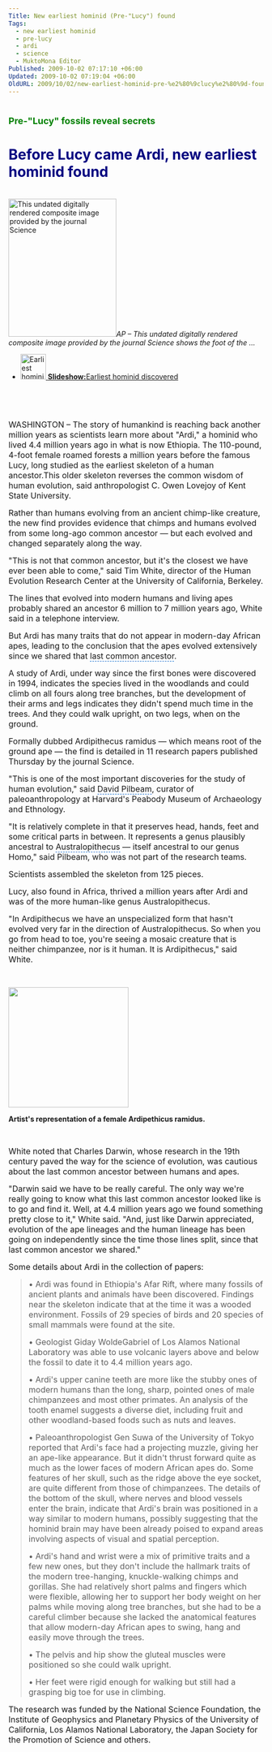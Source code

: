 ```yaml
---
Title: New earliest hominid (Pre-"Lucy") found
Tags:
  - new earliest hominid
  - pre-lucy
  - ardi
  - science
  - MuktoMona Editor
Published: 2009-10-02 07:17:10 +06:00
Updated: 2009-10-02 07:19:04 +06:00
OldURL: 2009/10/02/new-earliest-hominid-pre-%e2%80%9clucy%e2%80%9d-found/
---
```


<div id="doc4" class="yui-t6">
<div id="bd">
<div id="yui-main">
<div class="yui-b">
<div id="yn-story" class="ult-section mod ">
<div class="hd">
<h1 id="yn-story-title"><span style="font-size: large; color: #008000;">Pre-"Lucy" fossils reveal secrets</span></h1>
<h1><span style="color: #000080;">Before Lucy came Ardi, new earliest hominid found</span></h1>
 

<!-- end: .tools --></div>
<!-- end: .hd -->
<div class="bd">
<div id="yn-story-related-media">
<div class="primary-media">
<div id="yn-story-main-media" class="ult-section yn-style1">
<div class="photo-big"><img src="https://d.yimg.com/a/p/ap/20091001/capt.8aee8399893946f59bc1b2f2a0bb4c8b.before_lucy_wx101.jpg?x=213&amp;y=272&amp;xc=1&amp;yc=1&amp;wc=321&amp;hc=410&amp;q=85&amp;sig=5uqz6dWVUT7A9a97pIYBYQ--" alt="This undated digitally rendered composite image provided by the journal Science" width="213" height="272" /><cite class="caption">AP – This undated digitally rendered composite image provided by the journal Science shows the foot of the … </cite></div>
</div>
<!-- end #main-media -->
<div id="yn-story-minor-media">
<ul id="yn-story-related-links" class="list2 list6 size1 ult-section">
	<li class="ult-position first slideshow"><a class="media media1" href="https://news.yahoo.com/nphotos/Earliest-hominid-discovered/ss/events/sc/100109ardihominid"><img src="https://d.yimg.com/a/p/ap/20091001/thumb.6e81444f6b82470bb554cb5b66796888.addition_before_lucy_wx102.jpg?x=50&amp;y=50&amp;xc=1&amp;yc=1&amp;wc=53&amp;hc=53&amp;q=85&amp;sig=fiO3xv0r.pNbppJTtRGZFQ--" alt="Earliest hominid discovered" width="50" height="50" /> </a><a href="https://news.yahoo.com/nphotos/Earliest-hominid-discovered/ss/events/sc/100109ardihominid"><strong>Slideshow:</strong>Earliest hominid discovered</a></li>
</ul>
</div>
</div>
<!-- end .primary-media --></div>
<!-- end .related-media -->
<div class="byline">  

 </div>
<!-- end .byline -->
<div class="yn-story-content"><span style="font-size: medium;">WASHINGTON – The story of humankind is reaching back another million years as scientists learn more about "Ardi," a hominid who lived 4.4 million years ago in what is now Ethiopia. The 110-pound, 4-foot female roamed forests a million years before the famous Lucy, long studied as the earliest skeleton of a human ancestor.</span><span style="font-size: medium;">This older skeleton reverses the common wisdom of <span id="lw_1254436420_0" class="yshortcuts">human evolution</span>, said anthropologist C. Owen Lovejoy of <span id="lw_1254436420_1" class="yshortcuts">Kent State University</span>.</span>

<span style="font-size: medium;">Rather than humans evolving from an ancient chimp-like creature, the new find provides evidence that chimps and humans evolved from some long-ago common ancestor — but each evolved and changed separately along the way.</span>

<span style="font-size: medium;">"This is not that common ancestor, but it's the closest we have ever been able to come," said Tim White, director of the <span id="lw_1254436420_2" class="yshortcuts">Human Evolution Research</span> Center at the University of California, Berkeley.</span>

<span style="font-size: medium;">The lines that evolved into modern humans and living apes probably shared an ancestor 6 million to 7 million years ago, White said in a telephone interview.</span>

<span style="font-size: medium;">But Ardi has many traits that do not appear in modern-day African apes, leading to the conclusion that the apes evolved extensively since we shared that <span id="lw_1254436420_3" class="yshortcuts" style="cursor: hand; border-bottom: #0066cc 1px dashed;">last common ancestor</span>.</span>

<span style="font-size: medium;">A study of Ardi, under way since the first bones were discovered in 1994, indicates the species lived in the woodlands and could climb on all fours along tree branches, but the development of their arms and legs indicates they didn't spend much time in the trees. And they could walk upright, on two legs, when on the ground.</span>

<span style="font-size: medium;">Formally dubbed <span id="lw_1254436420_4" class="yshortcuts">Ardipithecus</span> ramidus — which means root of the ground ape — the find is detailed in 11 research papers published Thursday by the journal Science.</span>

<span style="font-size: medium;">"This is one of the most important discoveries for the study of human evolution," said <span id="lw_1254436420_5" class="yshortcuts" style="cursor: hand; border-bottom: #0066cc 1px dashed;">David Pilbeam</span>, curator of paleoanthropology at <span id="lw_1254436420_6" class="yshortcuts">Harvard's Peabody Museum of Archaeology and Ethnology</span>.</span>

<span style="font-size: medium;">"It is relatively complete in that it preserves head, hands, feet and some critical parts in between. It represents a genus plausibly ancestral to <span id="lw_1254436420_7" class="yshortcuts" style="cursor: hand; border-bottom: #0066cc 1px dashed;">Australopithecus</span> — itself ancestral to our genus Homo," said Pilbeam, who was not part of the research teams.</span>

<span style="font-size: medium;">Scientists assembled the skeleton from 125 pieces.</span>

<span style="font-size: medium;">Lucy, also found in Africa, thrived a million years after Ardi and was of the more human-like genus Australopithecus.</span>

<span style="font-size: medium;">"In Ardipithecus we have an unspecialized form that hasn't evolved very far in the direction of Australopithecus. So when you go from head to toe, you're seeing a mosaic creature that is neither chimpanzee, nor is it human. It is Ardipithecus," said White.</span>
<p class="maintext"> </p>

<span style="font-size: x-small; font-family: Arial;"><strong><img src="https://www.world-science.net/images/ardipethicus.jpg" border="0" alt="" width="237" /></strong></span>

<strong>Artist's representa­tion of a fe­male Ar­d­i­pe­th­i­cus ra­mi­dus. </strong>

 

<span style="font-size: medium;">White noted that <span id="lw_1254436420_8" class="yshortcuts">Charles Darwin</span>, whose research in the 19th century paved the way for the science of evolution, was cautious about the last common ancestor between humans and apes.</span>

<span style="font-size: medium;">"Darwin said we have to be really careful. The only way we're really going to know what this last common ancestor looked like is to go and find it. Well, at 4.4 million years ago we found something pretty close to it," White said. "And, just like Darwin appreciated, evolution of the ape lineages and the human lineage has been going on independently since the time those lines split, since that last common ancestor we shared."</span>

<span style="font-size: medium;">Some details about Ardi in the collection of papers:</span>
<blockquote><span style="font-size: medium;">• Ardi was found in <span id="lw_1254436420_9" class="yshortcuts">Ethiopia</span>'s Afar Rift, where many fossils of <span id="lw_1254436420_10" class="yshortcuts">ancient plants and animals</span> have been discovered. Findings near the skeleton indicate that at the time it was a wooded environment. Fossils of 29 <span id="lw_1254436420_11" class="yshortcuts">species of birds</span> and 20 species of small mammals were found at the site.</span>

<span style="font-size: medium;">• Geologist Giday WoldeGabriel of <span id="lw_1254436420_12" class="yshortcuts">Los Alamos National Laboratory</span> was able to use volcanic layers above and below the fossil to date it to 4.4 million years ago. </span>

<span style="font-size: medium;">• Ardi's upper canine teeth are more like the stubby ones of modern humans than the long, sharp, pointed ones of male chimpanzees and most other primates. An analysis of the tooth enamel suggests a diverse diet, including fruit and other woodland-based foods such as nuts and leaves. </span>

<span style="font-size: medium;">• Paleoanthropologist Gen Suwa of the <span id="lw_1254436420_13" class="yshortcuts">University of Tokyo</span> reported that Ardi's face had a projecting muzzle, giving her an ape-like appearance. But it didn't thrust forward quite as much as the lower faces of modern African apes do. Some features of her skull, such as the ridge above the eye socket, are quite different from those of chimpanzees. The details of the bottom of the skull, where nerves and <span id="lw_1254436420_14" class="yshortcuts">blood vessels</span> enter the brain, indicate that Ardi's brain was positioned in a way similar to modern humans, possibly suggesting that the hominid brain may have been already poised to expand areas involving aspects of visual and spatial perception. </span>

<span style="font-size: medium;">• Ardi's hand and wrist were a mix of primitive traits and a few new ones, but they don't include the hallmark traits of the modern tree-hanging, knuckle-walking chimps and gorillas. She had relatively short palms and fingers which were flexible, allowing her to support her body weight on her palms while moving along tree branches, but she had to be a careful climber because she lacked the anatomical features that allow modern-day African apes to swing, hang and easily move through the trees. </span>

<span style="font-size: medium;">• The pelvis and hip show the <span id="lw_1254436420_15" class="yshortcuts" style="background: none transparent scroll repeat 0% 0%; cursor: hand; border-bottom: medium none;">gluteal muscles</span> were positioned so she could walk upright. </span>

<span style="font-size: medium;">• Her feet were rigid enough for walking but still had a grasping big toe for use in climbing. </span></blockquote>
<span style="font-size: medium;">The research was funded by the <span id="lw_1254436420_16" class="yshortcuts" style="background: none transparent scroll repeat 0% 0%; cursor: hand; border-bottom: medium none;">National Science Foundation</span>, the <span id="lw_1254436420_17" class="yshortcuts">Institute of Geophysics</span> and Planetary Physics of the <span id="lw_1254436420_18" class="yshortcuts" style="background: none transparent scroll repeat 0% 0%; cursor: hand; border-bottom: medium none;">University of California</span>, <span id="lw_1254436420_19" class="yshortcuts" style="background: none transparent scroll repeat 0% 0%; cursor: hand; border-bottom: medium none;">Los Alamos National Laboratory</span>, the Japan Society for the Promotion of Science and others. </span></div>
</div>
</div>
</div>
</div>
</div>
</div>
